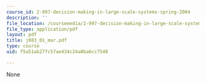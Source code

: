 ```yaml
---
course_id: 2-997-decision-making-in-large-scale-systems-spring-2004
description: ''
file_location: /coursemedia/2-997-decision-making-in-large-scale-systems-spring-2004/f5a51ab27fc57ae434c24a0ba6cc7548_j083_01_mar.pdf
file_type: application/pdf
layout: pdf
title: j083_01_mar.pdf
type: course
uid: f5a51ab27fc57ae434c24a0ba6cc7548

---
```

None